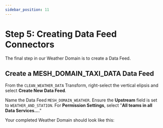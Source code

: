 ```yaml
---
sidebar_position: 11
---
```


# Step 5: Creating Data Feed Connectors
The final step in our Weather Domain is to create a Data Feed. 

## Create a MESH_DOMAIN_TAXI_DATA Data Feed
From the `CLEAN_WEATHER_DATA` Transform, right-select the vertical elipsis and select **Create New Data Feed**. 

Name the Data Feed `MESH_DOMAIN_WEATHER`. Ensure the **Upstream** field is set to `WEATHER_AND_STATION`. For **Permission Settings**, select "**All teams in all Data Services...**."

Your completed Weather Domain should look like this: